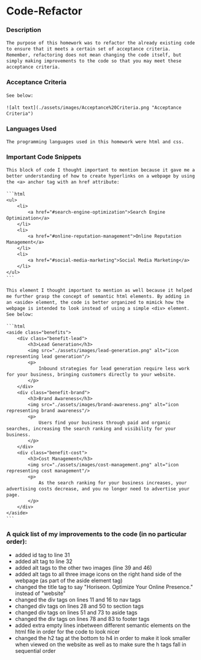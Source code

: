 # Code-Refactor

### Description 
    The purpose of this homework was to refactor the already existing code to ensure that it meets a certain set of acceptance criteria. Remember, refactoring does not mean changing the code itself, but simply making improvements to the code so that you may meet these acceptance criteria.

### Acceptance Criteria
    See below:

    ![alt text](./assets/images/Acceptance%20Criteria.png "Acceptance Criteria")


### Languages Used
    The programming languages used in this homework were html and css. 

### Important Code Snippets
    This block of code I thought important to mention because it gave me a better understanding of how to create hyperlinks on a webpage by using the <a> anchor tag with an href attribute:

    ```html
    <ul>
        <li>
            <a href="#search-engine-optimization">Search Engine Optimization</a>
        </li>
        <li>
            <a href="#online-reputation-management">Online Reputation Management</a>
        </li>
        <li>
            <a href="#social-media-marketing">Social Media Marketing</a>
        </li>
    </ul>
    ```
    
    This element I thought important to mention as well because it helped me further grasp the concept of semantic html elements. By adding in an <aside> element, the code is better organized to mimick how the webpage is intended to look instead of using a simple <div> element. See below:

    ```html
    <aside class="benefits">
        <div class="benefit-lead">
            <h3>Lead Generation</h3>
            <img src="./assets/images/lead-generation.png" alt="icon representing lead generation"/>
            <p>
                Inbound strategies for lead generation require less work for your business, bringing customers directly to your website.
            </p>
        </div>
        <div class="benefit-brand">
            <h3>Brand Awareness</h3>
            <img src="./assets/images/brand-awareness.png" alt="icon representing brand awareness"/>
            <p>
                Users find your business through paid and organic searches, increasing the search ranking and visibility for your business.
            </p>
        </div>
        <div class="benefit-cost">
            <h3>Cost Management</h3>
            <img src="./assets/images/cost-management.png" alt="icon representing cost management"/>
            <p>
                As the search ranking for your business increases, your advertising costs decrease, and you no longer need to advertise your page.
            </p>
        </div>
    </aside>
    ```

### A quick list of my improvements to the code (in no particular order):
- added id tag to line 31
- added alt tag to line 32
- added alt tags to the other two images (line 39 and 46)
- added alt tags to all three image icons on the right hand side of the webpage (as part of the aside element tag)
- changed the title tag to say "Horiseon. Optimize Your Online Presence." instead of "website"
- changed the div tags on lines 11 and 16 to nav tags
- changed div tags on lines 28 and 50 to section tags
- changed div tags on lines 51 and 73 to aside tags
- changed the div tags on lines 78 and 83 to footer tags
- added extra empty lines inbetween different semantic elements on the html file in order for the code to look nicer
- changed the h2 tag at the bottom to h4 in order to make it look smaller when viewed on the website as well as to make sure the h tags fall in sequential order